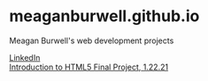 # meaganburwell.github.io
Meagan Burwell's web development projects
<body>
<a href="https://www.linkedin.com/in/meaganburwell/">LinkedIn</a> <br>
 <a href="https://meaganburwell.github.io/sample/final-project/final.html">Introduction to HTML5 Final Project, 1.22.21</a>
  </body>
  
